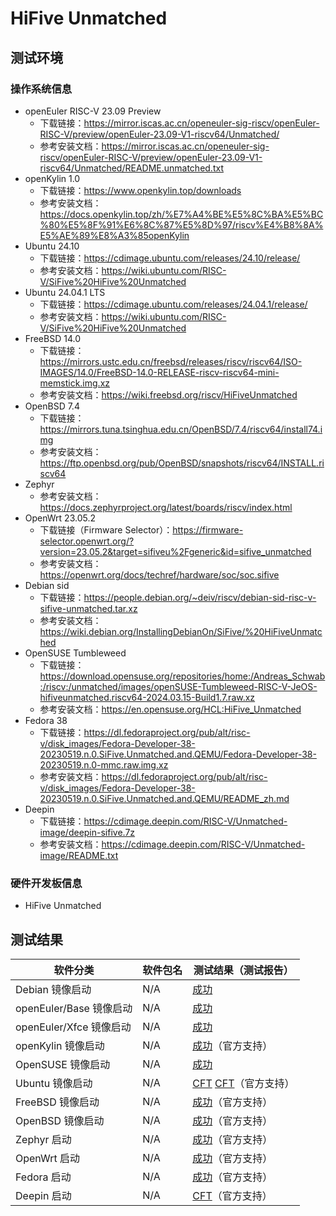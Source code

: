 # HiFive Unmatched

## 测试环境

### 操作系统信息

- openEuler RISC-V 23.09 Preview
    - 下载链接：https://mirror.iscas.ac.cn/openeuler-sig-riscv/openEuler-RISC-V/preview/openEuler-23.09-V1-riscv64/Unmatched/
    - 参考安装文档：https://mirror.iscas.ac.cn/openeuler-sig-riscv/openEuler-RISC-V/preview/openEuler-23.09-V1-riscv64/Unmatched/README.unmatched.txt
- openKylin 1.0
    - 下载链接：https://www.openkylin.top/downloads
    - 参考安装文档：https://docs.openkylin.top/zh/%E7%A4%BE%E5%8C%BA%E5%BC%80%E5%8F%91%E6%8C%87%E5%8D%97/riscv%E4%B8%8A%E5%AE%89%E8%A3%85openKylin
- Ubuntu 24.10
    - 下载链接：https://cdimage.ubuntu.com/releases/24.10/release/
    - 参考安装文档：https://wiki.ubuntu.com/RISC-V/SiFive%20HiFive%20Unmatched
- Ubuntu 24.04.1 LTS
    - 下载链接：https://cdimage.ubuntu.com/releases/24.04.1/release/
    - 参考安装文档：https://wiki.ubuntu.com/RISC-V/SiFive%20HiFive%20Unmatched
- FreeBSD 14.0
    - 下载链接：https://mirrors.ustc.edu.cn/freebsd/releases/riscv/riscv64/ISO-IMAGES/14.0/FreeBSD-14.0-RELEASE-riscv-riscv64-mini-memstick.img.xz
    - 参考安装文档：https://wiki.freebsd.org/riscv/HiFiveUnmatched
- OpenBSD 7.4
    - 下载链接：https://mirrors.tuna.tsinghua.edu.cn/OpenBSD/7.4/riscv64/install74.img
    - 参考安装文档：https://ftp.openbsd.org/pub/OpenBSD/snapshots/riscv64/INSTALL.riscv64
- Zephyr
    - 参考安装文档：https://docs.zephyrproject.org/latest/boards/riscv/index.html
- OpenWrt 23.05.2
    - 下载链接（Firmware Selector）：https://firmware-selector.openwrt.org/?version=23.05.2&target=sifiveu%2Fgeneric&id=sifive_unmatched
    - 参考安装文档：https://openwrt.org/docs/techref/hardware/soc/soc.sifive
- Debian sid
    - 下载链接：https://people.debian.org/~deiv/riscv/debian-sid-risc-v-sifive-unmatched.tar.xz
    - 参考安装文档：https://wiki.debian.org/InstallingDebianOn/SiFive/%20HiFiveUnmatched
- OpenSUSE Tumbleweed
    - 下载链接：https://download.opensuse.org/repositories/home:/Andreas_Schwab:/riscv:/unmatched/images/openSUSE-Tumbleweed-RISC-V-JeOS-hifiveunmatched.riscv64-2024.03.15-Build1.7.raw.xz
    - 参考安装文档：https://en.opensuse.org/HCL:HiFive_Unmatched
- Fedora 38
    - 下载链接：https://dl.fedoraproject.org/pub/alt/risc-v/disk_images/Fedora-Developer-38-20230519.n.0.SiFive.Unmatched.and.QEMU/Fedora-Developer-38-20230519.n.0-mmc.raw.img.xz
    - 参考安装文档：https://dl.fedoraproject.org/pub/alt/risc-v/disk_images/Fedora-Developer-38-20230519.n.0.SiFive.Unmatched.and.QEMU/README_zh.md
- Deepin
    - 下载链接：https://cdimage.deepin.com/RISC-V/Unmatched-image/deepin-sifive.7z
    - 参考安装文档：https://cdimage.deepin.com/RISC-V/Unmatched-image/README.txt

### 硬件开发板信息

- HiFive Unmatched

## 测试结果

| 软件分类                | 软件包名 | 测试结果（测试报告）        |
| ----------------------- | -------- | --------------------------- |
| Debian 镜像启动         | N/A      | [成功][Debian]              |
| openEuler/Base 镜像启动 | N/A      | [成功][oERV]                |
| openEuler/Xfce 镜像启动 | N/A      | [成功][oERV]                |
| openKylin 镜像启动      | N/A      | [成功][oK]（官方支持）      |
| OpenSUSE 镜像启动       | N/A      | [成功][SUSE]                |
| Ubuntu 镜像启动         | N/A      | [CFT][Ubuntu] [CFT][Ubuntu-LTS]（官方支持）  |
| FreeBSD 镜像启动        | N/A      | [成功][FreeBSD]（官方支持） |
| OpenBSD 镜像启动        | N/A      | [成功][OpenBSD]（官方支持） |
| Zephyr 启动             | N/A      | [成功][Zephyr]（官方支持）  |
| OpenWrt 启动            | N/A      | [成功][OpenWrt]（官方支持） |
| Fedora 启动             | N/A      | [成功][Fedora]（官方支持）  |
| Deepin 启动             | N/A      | [CFT][Deepin]（官方支持）   |

[Debian]: ./Debian/README_zh.md
[oERV]: ./openEuler/README_zh.md
[oK]: ./openKylin/README_zh.md
[SUSE]: ./OpenSUSE/README_zh.md
[Ubuntu]: ./Ubuntu/README_zh.md
[Ubuntu-LTS]: ./Ubuntu/README_LTS_zh.md
[FreeBSD]: ./FreeBSD/README_zh.md
[OpenBSD]: ./OpenBSD/README_zh.md
[Zephyr]: ./Zephyr/README_zh.md
[OpenWrt]: ./OpenWrt/README_zh.md
[Fedora]: ./Fedora/README_zh.md
[Deepin]: ./Deepin/README_zh.md